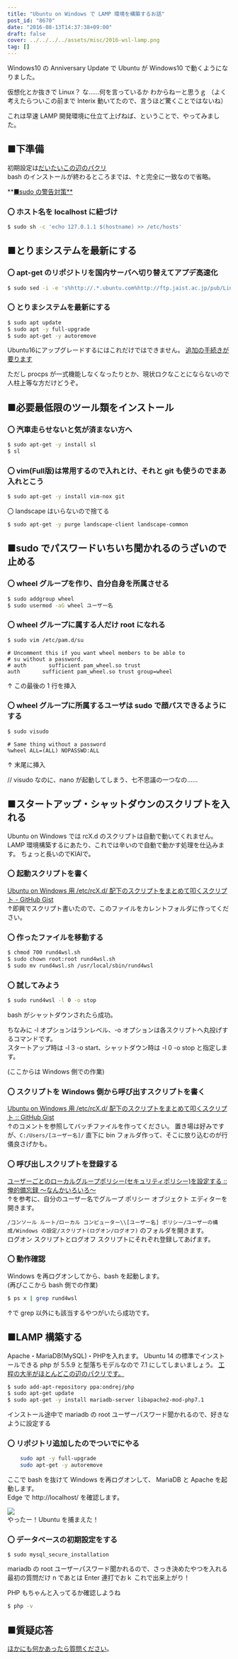 ```yaml
---
title: "Ubuntu on Windows で LAMP 環境を構築するお話"
post_id: "8670"
date: "2016-08-13T14:37:38+09:00"
draft: false
cover: ../../../../assets/misc/2016-wsl-lamp.png
tag: []
---
```


Windows10 の Anniversary Update で Ubuntu が Windows10 で動くようになりました。

仮想化とか抜きで Linux？
な……何を言っているか わからねーと思うｇ
（よく考えたらついこの前まで Interix 動いてたので、言うほど驚くことではないね）

これは早速 LAMP 開発環境に仕立て上げねば、ということで、やってみました。

## ■下準備

初期設定は[だいたいこの辺のパクリ](http://qiita.com/Aruneko/items/c79810b0b015bebf30bb)  
bash のインストールが終わるところまでは、↑と完全に一致なので省略。

**[■sudo の警告対策**](http://qiita.com/ogomr/items/89e19829eb8cc08fcebb)

### 〇 ホスト名を localhost に紐づけ

```sh
$ sudo sh -c 'echo 127.0.1.1 $(hostname) >> /etc/hosts'
```

## ■とりまシステムを最新にする

### 〇 apt-get のリポジトリを国内サーバへ切り替えてアプデ高速化

```sh
$ sudo sed -i -e 's%http://.*.ubuntu.com%http://ftp.jaist.ac.jp/pub/Linux%g' /etc/apt/sources.list
```

### 〇 とりまシステムを最新にする

```sh
$ sudo apt update
$ sudo apt -y full-upgrade
$ sudo apt-get -y autoremove
```

Ubuntu16にアップグレードするにはこれだけではできません。
[追加の手続きが要ります](http://qiita.com/Aruneko/items/2670f42d36a7508c13bb)

ただし procps が一式機能しなくなったりとか、現状ロクなことにならないので人柱上等な方だけどうぞ。

## ■必要最低限のツール類をインストール

### 〇 汽車走らせないと気が済まない方へ

```sh
$ sudo apt-get -y install sl
$ sl
```

### 〇 vim(Full版)は常用するので入れとけ、それと git も使うのでまあ入れとこう

```sh
$ sudo apt-get -y install vim-nox git
```

〇 landscape はいらないので捨てる

```sh
$ sudo apt-get -y purge landscape-client landscape-common
```

## ■sudo でパスワードいちいち聞かれるのうざいので止める

### 〇 wheel グループを作り、自分自身を所属させる

```sh
$ sudo addgroup wheel
$ sudo usermod -aG wheel ユーザー名
```

### 〇 wheel グループに属する人だけ root になれる

```sh
$ sudo vim /etc/pam.d/su
```

```
# Uncomment this if you want wheel members to be able to
# su without a password.
# auth       sufficient pam_wheel.so trust
auth       sufficient pam_wheel.so trust group=wheel
```

↑ この最後の 1 行を挿入

### 〇 wheel グループに所属するユーザは sudo で顔パスできるようにする

```sh
$ sudo visudo
```

```
# Same thing without a password
%wheel ALL=(ALL) NOPASSWD:ALL
```

↑ 末尾に挿入

// visudo なのに、nano が起動してしまう、七不思議の一つなの……

## ■スタートアップ・シャットダウンのスクリプトを入れる

Ubuntu on Windows では rcX.d のスクリプトは自動で動いてくれません。
LAMP 環境構築するにあたり、これでは辛いので自動で動かす処理を仕込みます。
ちょっと長いのでKIAIで。

### 〇 起動スクリプトを書く

[Ubuntu on Windows 用 /etc/rcX.d/ 配下のスクリプトをまとめて叩くスクリプト - GitHub Gist](https://gist.github.com/danmaq/8825128e199c787b46ca61e4786447a8)  
↑即興でスクリプト書いたので、このファイルをカレントフォルダに作ってください。

### 〇 作ったファイルを移動する

```sh
$ chmod 700 rund4wsl.sh
$ sudo chown root:root rund4wsl.sh
$ sudo mv rund4wsl.sh /usr/local/sbin/rund4wsl
```

### 〇 試してみよう

``` sh
$ sudo rund4wsl -l 0 -o stop
```

bash がシャットダウンされたら成功。

ちなみに -l オプションはランレベル、-o オプションは各スクリプトへ丸投げするコマンドです。  
スタートアップ時は -l 3 -o start、シャットダウン時は -l 0 -o stop と指定します。

(ここからは Windows 側での作業)

### 〇 スクリプトを Windows 側から呼び出すスクリプトを書く

[Ubuntu on Windows 用 /etc/rcX.d/ 配下のスクリプトをまとめて叩くスクリプト :: GitHub Gist](https://gist.github.com/danmaq/8825128e199c787b46ca61e4786447a8)  
↑のコメントを参照してバッチファイルを作ってください。
置き場は好みですが、`C:/Users/[ユーザー名]/` 直下に bin フォルダ作って、そこに放り込むのが行儀良さげかも。

### 〇 呼び出しスクリプトを登録する

[ユーザーごとのローカルグループポリシー(セキュリティポリシー)を設定する :: 俺的備忘録 〜なんかいろいろ〜 ](https://orebibou.com/2015/03/%E3%83%A6%E3%83%BC%E3%82%B6%E3%83%BC%E3%81%94%E3%81%A8%E3%81%AE%E3%83%AD%E3%83%BC%E3%82%AB%E3%83%AB%E3%82%B0%E3%83%AB%E3%83%BC%E3%83%97%E3%83%9D%E3%83%AA%E3%82%B7%E3%83%BC%E3%82%BB%E3%82%AD%E3%83%A5/)  
↑を参考に、自分のユーザー名でグループ ポリシー オブジェクト エディターを開きます。

`/コンソール ルート/ローカル コンピューター\\[ユーザー名] ポリシー/ユーザーの構成/Windows の設定/スクリプト(ログオン/ログオフ)` のフォルダを開きます。  
ログオン スクリプトとログオフ スクリプトにそれぞれ登録してあげます。

### 〇 動作確認

Windows を再ログオンしてから、bash を起動します。  
(再びここから bash 側での作業)

```sh
$ ps x | grep rund4wsl
```

↑で grep 以外にも該当するやつがいたら成功です。

## ■LAMP 構築する

Apache・MariaDB(MySQL)・PHPを入れます。
Ubuntu 14 の標準でインストールできる php が 5.5.9 と型落ちモデルなので 7.1 にしてしまいましょう。
[工程の大半がほとんどこの辺のパクリです。](http://qiita.com/walrein/items/b0cc229619ac78852898)

```sh
$ sudo add-apt-repository ppa:ondrej/php
$ sudo apt-get update
$ sudo apt-get -y install mariadb-server libapache2-mod-php7.1
```

インストール途中で mariadb の root ユーザーパスワード聞かれるので、好きなように設定する

### 〇 リポジトリ追加したのでついでにやる

```sh
    sudo apt -y full-upgrade
    sudo apt-get -y autoremove
```

ここで bash を抜けて Windows を再ログオンして、 MariaDB と Apache を起動します。  
Edge で http://localhost/ を確認します。

![](../../../../assets/misc/2016-wsl-lamp.png)  
やったー！Ubuntu を捕まえた！

### 〇 データベースの初期設定をする

```
$ sudo mysql_secure_installation
```

mariadb の root ユーザーパスワード聞かれるので、さっき決めたやつを入れる  
最初の質問だけ n であとは Enter 連打でおｋ これで出来上がり！

PHP もちゃんと入ってるか確認しようね

```sh
$ php -v
```

## ■質疑応答

[ほかにも何かあったら質問ください](https://twitter.com/danmaq)。
